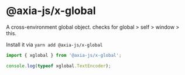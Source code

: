 # @axia-js/x-global

A cross-environment global object. checks for global > self > window > this.

Install it via `yarn add @axia-js/x-global`

```js
import { xglobal } from '@axia-js/x-global';

console.log(typeof xglobal.TextEncoder);
```
